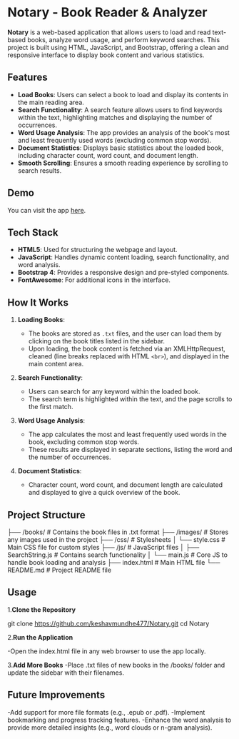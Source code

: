 # Notary - Book Reader & Analyzer

**Notary** is a web-based application that allows users to load and read text-based books, analyze word usage, and perform keyword searches. This project is built using HTML, JavaScript, and Bootstrap, offering a clean and responsive interface to display book content and various statistics.

## Features

- **Load Books**: Users can select a book to load and display its contents in the main reading area.
- **Search Functionality**: A search feature allows users to find keywords within the text, highlighting matches and displaying the number of occurrences.
- **Word Usage Analysis**: The app provides an analysis of the book's most and least frequently used words (excluding common stop words).
- **Document Statistics**: Displays basic statistics about the loaded book, including character count, word count, and document length.
- **Smooth Scrolling**: Ensures a smooth reading experience by scrolling to search results.

 ## Demo

You can visit the app [here](https://keshavmundhe477.github.io/Notary-TheBookReader/).

## Tech Stack

- **HTML5**: Used for structuring the webpage and layout.
- **JavaScript**: Handles dynamic content loading, search functionality, and word analysis.
- **Bootstrap 4**: Provides a responsive design and pre-styled components.
- **FontAwesome**: For additional icons in the interface.

## How It Works

1. **Loading Books**: 
   - The books are stored as `.txt` files, and the user can load them by clicking on the book titles listed in the sidebar.
   - Upon loading, the book content is fetched via an XMLHttpRequest, cleaned (line breaks replaced with HTML `<br>`), and displayed in the main content area.

2. **Search Functionality**:
   - Users can search for any keyword within the loaded book.
   - The search term is highlighted within the text, and the page scrolls to the first match.

3. **Word Usage Analysis**:
   - The app calculates the most and least frequently used words in the book, excluding common stop words.
   - These results are displayed in separate sections, listing the word and the number of occurrences.

4. **Document Statistics**:
   - Character count, word count, and document length are calculated and displayed to give a quick overview of the book.

## Project Structure

├── /books/                  # Contains the book files in .txt format
├── /images/                 # Stores any images used in the project
├── /css/                    # Stylesheets
│   └── style.css            # Main CSS file for custom styles
├── /js/                     # JavaScript files
│   ├── SearchString.js      # Contains search functionality
│   └── main.js              # Core JS to handle book loading and analysis
├── index.html               # Main HTML file
└── README.md                # Project README file

## Usage

1.**Clone the Repository**

git clone https://github.com/keshavmundhe477/Notary.git
cd Notary

2.**Run the Application**

-Open the index.html file in any web browser to use the app locally.

3.**Add More Books**
-Place .txt files of new books in the /books/ folder and update the sidebar with their filenames.

## Future Improvements

-Add support for more file formats (e.g., .epub or .pdf).
-Implement bookmarking and progress tracking features.
-Enhance the word analysis to provide more detailed insights (e.g., word clouds or n-gram analysis).
